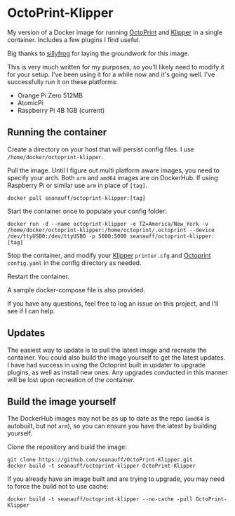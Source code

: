 # OctoPrint-Klipper

My version of a Docker image for running [OctoPrint] and [Klipper] in a single container. Includes a few plugins I find useful.

Big thanks to [sillyfrog](https://github.com/sillyfrog) for laying the groundwork for this image.

This is very much written for my purposes, so you'll likely need to modify it for your setup. I've been using it for a while now and it's going well. I've successfully run it on these platforms:
* Orange Pi Zero 512MB
* AtomicPi
* Raspberry Pi 4B 1GB (current)

## Running the container

Create a directory on your host that will persist config files. I use `/home/docker/octoprint-klipper`.

Pull the image. Until I figure out multi platform aware images, you need to specify your arch. Both `arm` and `amd64` images are on DockerHub. If using Raspberry Pi or similar use `arm` in place of `[tag]`.

```shell
docker pull seanauff/octoprint-klipper:[tag]
```

Start the container once to populate your config folder:

```
docker run -d --name octoprint-klipper -e TZ=America/New_York -v /home/docker/octoprint-klipper:/home/octoprint/.octoprint --device /dev/ttyUSB0:/dev/ttyUSB0 -p 5000:5000 seanauff/octoprint-klipper:[tag]
```

Stop the container, and modify your [Klipper] `printer.cfg` and [Octoprint] `config.yaml` in the config directory as needed.

Restart the container.

A sample docker-compose file is also provided.

If you have any questions, feel free to log an issue on this project, and I'll see if I can help.

## Updates

The easiest way to update is to pull the latest image and recreate the container. You could also build the image yourself to get the latest updates. I have had success in using the Octoprint built in updater to upgrade plugins, as well as install new ones. Any upgrades conducted in this manner will be lost upon recreation of the container.

## Build the image yourself

The DockerHub images may not be as up to date as the repo (`amd64` is autobuilt, but not `arm`), so you can ensure you have the latest by building yourself.

Clone the repository and build the image:

```shell
git clone https://github.com/seanauff/OctoPrint-Klipper.git
docker build -t seanauff/octoprint-klipper OctoPrint-Klipper
```

If you already have an image built and are trying to upgrade, you may need to force the build not to use cache:
```shell
docker build -t seanauff/octoprint-klipper --no-cache -pull OctoPrint-Klipper
```

[Octoprint]: https://github.com/foosel/OctoPrint
[Klipper]: https://github.com/KevinOConnor/klipper
